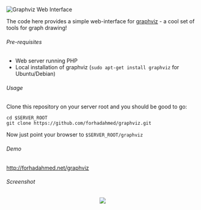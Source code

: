 ![Graphviz Web Interface](http://forhadahmed.net/github/graphviz-logo.png)

The code here provides a simple web-interface for [graphviz](http://www.graphviz.org/ "Graphviz") - a cool set of tools for graph drawing!

###### Pre-requisites

* Web server running PHP
* Local installation of graphviz (`sudo apt-get install graphviz` for Ubuntu/Debian)

###### Usage

Clone this repository on your server root and you should be good to go:

```
cd $SERVER_ROOT
git clone https://github.com/forhadahmed/graphviz.git
```

Now just point your browser to `$SERVER_ROOT/graphviz`

###### Demo

http://forhadahmed.net/graphviz

###### Screenshot

<p align="center"><img src='http://forhadahmed.net/github/graphviz-screenshot.png'></p>

